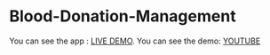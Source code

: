 # Blood-Donation-Management
You can see the app : [LIVE DEMO](https://blooddonationmanagement.herokuapp.com/).
You can see the demo: [YOUTUBE](https://youtu.be/KuNZsfiEU_8)
